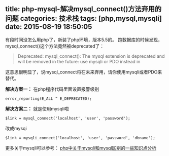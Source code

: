 title: php-mysql-解决mysql_connect()方法弃用的问题
categories: 技术栈
tags: [php,mysql,mysqli]
date: 2015-08-19 18:50:05
---
有段时间没怎么用php了，新装了php环境，版本5.5的。
跑数据库的时候发现，mysql_connect()这个方法竟然被deprecated了：

> Deprecated: mysql_connect(): The mysql extension is deprecated and
> will be removed in the future: use mysqli or PDO instead in

这意思很明显了，说mysql_connect将在未来弃用，请你使用mysqli或者PDO来替代。

**解决方案一：**
在php程序代码里面设置报警级别

    error_reporting(E_ALL ^ E_DEPRECATED);

**解决方案二：**
就是使用mysqli啦

    $link = mysql_connect('localhost', 'user', 'password');

改成mysqi

    $link = mysqli_connect('localhost', 'user', 'password', 'dbname');


更多关于mysqli可以参考：
[php中关于mysqli和mysql区别的一些知识点分析][1]


  [1]: http://www.jb51.net/article/28103.htm

